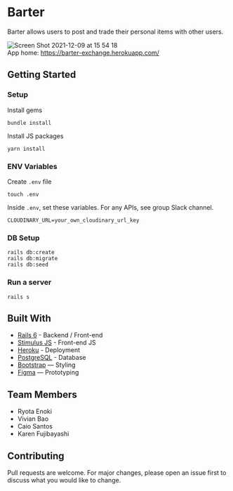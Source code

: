 # Barter

Barter allows users to post and trade their personal items with other users. 

![Screen Shot 2021-12-09 at 15 54 18](https://user-images.githubusercontent.com/76512208/145348944-42f2efee-a903-4c89-b164-229c9e0c9358.png)
<br>
App home: https://barter-exchange.herokuapp.com/
   

## Getting Started
### Setup

Install gems
```
bundle install
```
Install JS packages
```
yarn install
```

### ENV Variables
Create `.env` file
```
touch .env
```
Inside `.env`, set these variables. For any APIs, see group Slack channel.
```
CLOUDINARY_URL=your_own_cloudinary_url_key
```

### DB Setup
```
rails db:create
rails db:migrate
rails db:seed
```

### Run a server
```
rails s
```

## Built With
- [Rails 6](https://guides.rubyonrails.org/) - Backend / Front-end
- [Stimulus JS](https://stimulus.hotwired.dev/) - Front-end JS
- [Heroku](https://heroku.com/) - Deployment
- [PostgreSQL](https://www.postgresql.org/) - Database
- [Bootstrap](https://getbootstrap.com/) — Styling
- [Figma](https://www.figma.com) — Prototyping

## Team Members
- Ryota Enoki
- Vivian Bao
- Caio Santos
- Karen Fujibayashi

## Contributing
Pull requests are welcome. For major changes, please open an issue first to discuss what you would like to change.
